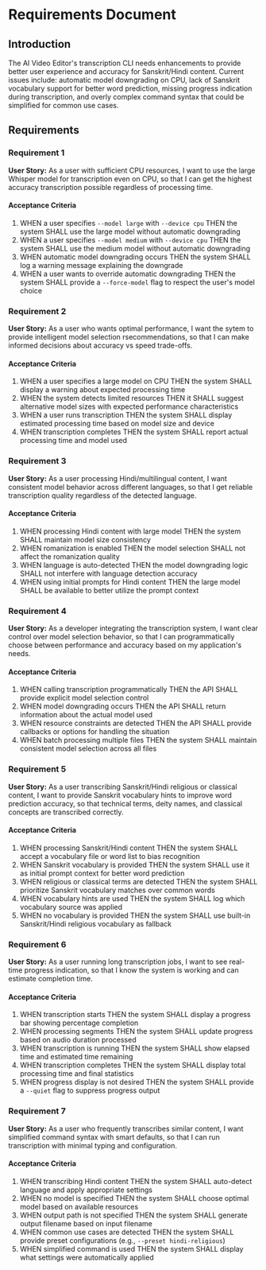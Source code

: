# Requirements Document

## Introduction

The AI Video Editor's transcription CLI needs enhancements to provide better user experience and accuracy for Sanskrit/Hindi content. Current issues include: automatic model downgrading on CPU, lack of Sanskrit vocabulary support for better word prediction, missing progress indication during transcription, and overly complex command syntax that could be simplified for common use cases.

## Requirements

### Requirement 1

**User Story:** As a user with sufficient CPU resources, I want to use the large Whisper model for transcription even on CPU, so that I can get the highest accuracy transcription possible regardless of processing time.

#### Acceptance Criteria

1. WHEN a user specifies `--model large` with `--device cpu` THEN the system SHALL use the large model without automatic downgrading
2. WHEN a user specifies `--model medium` with `--device cpu` THEN the system SHALL use the medium model without automatic downgrading
3. WHEN automatic model downgrading occurs THEN the system SHALL log a warning message explaining the downgrade
4. WHEN a user wants to override automatic downgrading THEN the system SHALL provide a `--force-model` flag to respect the user's model choice

### Requirement 2

**User Story:** As a user who wants optimal performance, I want the sytem to provide intelligent model selection rsecommendations, so that I can make informed decisions about accuracy vs speed trade-offs.

#### Acceptance Criteria

1. WHEN a user specifies a large model on CPU THEN the system SHALL display a warning about expected processing time
2. WHEN the system detects limited resources THEN it SHALL suggest alternative model sizes with expected performance characteristics
3. WHEN a user runs transcription THEN the system SHALL display estimated processing time based on model size and device
4. WHEN transcription completes THEN the system SHALL report actual processing time and model used

### Requirement 3

**User Story:** As a user processing Hindi/multilingual content, I want consistent model behavior across different languages, so that I get reliable transcription quality regardless of the detected language.

#### Acceptance Criteria

1. WHEN processing Hindi content with large model THEN the system SHALL maintain model size consistency
2. WHEN romanization is enabled THEN the model selection SHALL not affect the romanization quality
3. WHEN language is auto-detected THEN the model downgrading logic SHALL not interfere with language detection accuracy
4. WHEN using initial prompts for Hindi content THEN the large model SHALL be available to better utilize the prompt context

### Requirement 4

**User Story:** As a developer integrating the transcription system, I want clear control over model selection behavior, so that I can programmatically choose between performance and accuracy based on my application's needs.

#### Acceptance Criteria

1. WHEN calling transcription programmatically THEN the API SHALL provide explicit model selection control
2. WHEN model downgrading occurs THEN the API SHALL return information about the actual model used
3. WHEN resource constraints are detected THEN the API SHALL provide callbacks or options for handling the situation
4. WHEN batch processing multiple files THEN the system SHALL maintain consistent model selection across all files

### Requirement 5

**User Story:** As a user transcribing Sanskrit/Hindi religious or classical content, I want to provide Sanskrit vocabulary hints to improve word prediction accuracy, so that technical terms, deity names, and classical concepts are transcribed correctly.

#### Acceptance Criteria

1. WHEN processing Sanskrit/Hindi content THEN the system SHALL accept a vocabulary file or word list to bias recognition
2. WHEN Sanskrit vocabulary is provided THEN the system SHALL use it as initial prompt context for better word prediction
3. WHEN religious or classical terms are detected THEN the system SHALL prioritize Sanskrit vocabulary matches over common words
4. WHEN vocabulary hints are used THEN the system SHALL log which vocabulary source was applied
5. WHEN no vocabulary is provided THEN the system SHALL use built-in Sanskrit/Hindi religious vocabulary as fallback

### Requirement 6

**User Story:** As a user running long transcription jobs, I want to see real-time progress indication, so that I know the system is working and can estimate completion time.

#### Acceptance Criteria

1. WHEN transcription starts THEN the system SHALL display a progress bar showing percentage completion
2. WHEN processing segments THEN the system SHALL update progress based on audio duration processed
3. WHEN transcription is running THEN the system SHALL show elapsed time and estimated time remaining
4. WHEN transcription completes THEN the system SHALL display total processing time and final statistics
5. WHEN progress display is not desired THEN the system SHALL provide a `--quiet` flag to suppress progress output

### Requirement 7

**User Story:** As a user who frequently transcribes similar content, I want simplified command syntax with smart defaults, so that I can run transcription with minimal typing and configuration.

#### Acceptance Criteria

1. WHEN transcribing Hindi content THEN the system SHALL auto-detect language and apply appropriate settings
2. WHEN no model is specified THEN the system SHALL choose optimal model based on available resources
3. WHEN output path is not specified THEN the system SHALL generate output filename based on input filename
4. WHEN common use cases are detected THEN the system SHALL provide preset configurations (e.g., `--preset hindi-religious`)
5. WHEN simplified command is used THEN the system SHALL display what settings were automatically applied